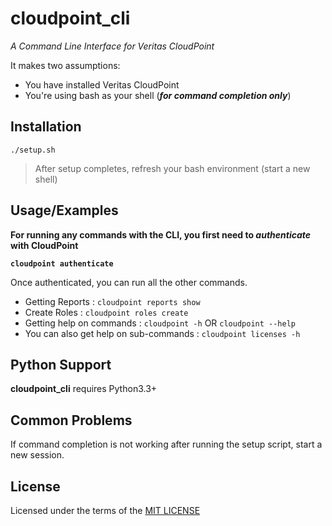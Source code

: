 # cloudpoint_cli

_A Command Line Interface for Veritas CloudPoint_

It makes two assumptions:


* You have installed Veritas CloudPoint
* You're using bash as your shell (**_for command completion only_**)

Installation
-------------

```./setup.sh ```

> After setup completes, refresh your bash environment (start a new shell)

Usage/Examples
-------------

**For running any commands with the CLI, you first need to _authenticate_ with CloudPoint**

**```cloudpoint authenticate```**

Once authenticated, you can run all the other commands.

* Getting Reports          : `cloudpoint reports show`
* Create Roles             : ```cloudpoint roles create```
* Getting help on commands : ```cloudpoint -h``` OR ```cloudpoint --help```
* You can also get help on sub-commands : ```cloudpoint licenses -h```


Python Support
--------------
**cloudpoint_cli** requires Python3.3+

Common Problems
---------------
If command completion is not working after running the setup script, start a new session.

License
-------
Licensed under the terms of the [MIT LICENSE](https://opensource.org/licenses/MIT)

